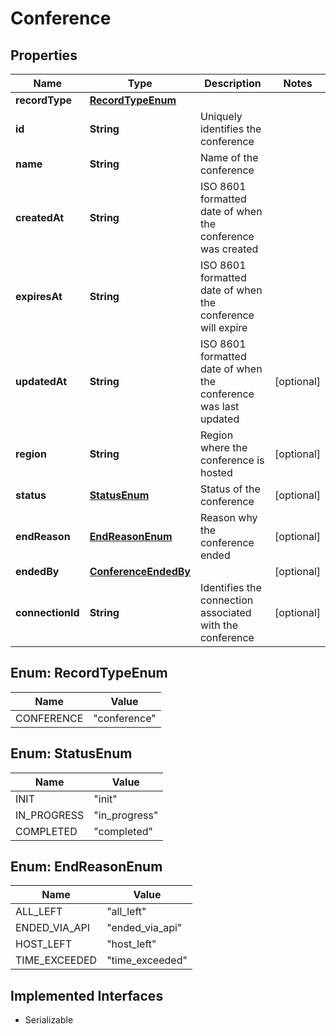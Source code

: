 

# Conference

## Properties

Name | Type | Description | Notes
------------ | ------------- | ------------- | -------------
**recordType** | [**RecordTypeEnum**](#RecordTypeEnum) |  | 
**id** | **String** | Uniquely identifies the conference | 
**name** | **String** | Name of the conference | 
**createdAt** | **String** | ISO 8601 formatted date of when the conference was created | 
**expiresAt** | **String** | ISO 8601 formatted date of when the conference will expire | 
**updatedAt** | **String** | ISO 8601 formatted date of when the conference was last updated |  [optional]
**region** | **String** | Region where the conference is hosted |  [optional]
**status** | [**StatusEnum**](#StatusEnum) | Status of the conference |  [optional]
**endReason** | [**EndReasonEnum**](#EndReasonEnum) | Reason why the conference ended |  [optional]
**endedBy** | [**ConferenceEndedBy**](ConferenceEndedBy.md) |  |  [optional]
**connectionId** | **String** | Identifies the connection associated with the conference |  [optional]



## Enum: RecordTypeEnum

Name | Value
---- | -----
CONFERENCE | &quot;conference&quot;



## Enum: StatusEnum

Name | Value
---- | -----
INIT | &quot;init&quot;
IN_PROGRESS | &quot;in_progress&quot;
COMPLETED | &quot;completed&quot;



## Enum: EndReasonEnum

Name | Value
---- | -----
ALL_LEFT | &quot;all_left&quot;
ENDED_VIA_API | &quot;ended_via_api&quot;
HOST_LEFT | &quot;host_left&quot;
TIME_EXCEEDED | &quot;time_exceeded&quot;


## Implemented Interfaces

* Serializable


